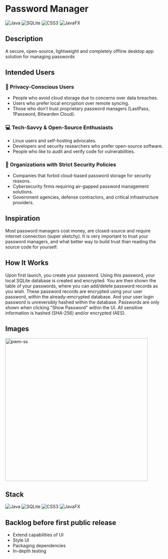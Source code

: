 # Password Manager

![Java](https://img.shields.io/badge/java-%23ED8B00.svg?style=for-the-badge&logo=openjdk&logoColor=white)
![SQLite](https://img.shields.io/badge/sqlite-%2307405e.svg?style=for-the-badge&logo=sqlite&logoColor=white)
![CSS3](https://img.shields.io/badge/css3-%231572B6.svg?style=for-the-badge&logo=css3&logoColor=white)
![JavaFX](https://img.shields.io/badge/javafx-%23FF0000.svg?style=for-the-badge&logo=javafx&logoColor=white)

## Description
A secure, open-source, lightweight and completely offline desktop app solution for managing passwords

## Intended Users
### 🔐 Privacy-Conscious Users
* People who avoid cloud storage due to concerns over data breaches.
* Users who prefer local encryption over remote syncing.
* Those who don’t trust proprietary password managers (LastPass, 1Password, Bitwarden Cloud).

### 💻 Tech-Savvy & Open-Source Enthusiasts
* Linux users and self-hosting advocates.
* Developers and security researchers who prefer open-source software.
* People who like to audit and verify code for vulnerabilities.

### 🏢 Organizations with Strict Security Policies
* Companies that forbid cloud-based password storage for security reasons.
* Cybersecurity firms requiring air-gapped password management solutions.
* Government agencies, defense contractors, and critical infrastructure providers.

## Inspiration
Most password managers cost money, are closed-source and require internet connection (super sketchy). It is very important to trust your password managers, and what better way to build trust than reading the source code for yourself.

## How It Works
Upon first launch, you create your password. Using this password, your local SQLite database is created and encrypted. You are then shown the table of your passwords, where you can add/delete password records as you wish. These password records are encrypted using your user password, within the already-emcrypted database. And your user login password is unreversibly hashed within the database. Passwords are only shown when clicking "Show Password" within the UI. All sensitive information is hashed (SHA-256) and/or encrypted (AES).

## Images
<img width="450" alt="pwm-ss" src="https://github.com/user-attachments/assets/1b98c56d-d75a-4f2b-9fb2-ec9c0a425d0b" />

## Stack 
![Java](https://img.shields.io/badge/java-%23ED8B00.svg?style=for-the-badge&logo=openjdk&logoColor=white)
![SQLite](https://img.shields.io/badge/sqlite-%2307405e.svg?style=for-the-badge&logo=sqlite&logoColor=white)
![CSS3](https://img.shields.io/badge/css3-%231572B6.svg?style=for-the-badge&logo=css3&logoColor=white)
![JavaFX](https://img.shields.io/badge/javafx-%23FF0000.svg?style=for-the-badge&logo=javafx&logoColor=white)

## Backlog before first public release
* Extend capabilities of UI
* Style UI
* Packaging dependencies
* In-depth testing
